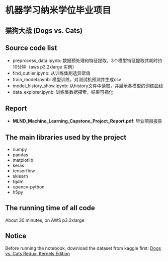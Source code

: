 # 机器学习纳米学位毕业项目

## 猫狗大战 (Dogs vs. Cats)

## Source code list

- preprocess_data.ipynb: 数据预处理和特征提取，3个模型特征提取共耗时约10分钟（aws p3.2xlarge 实例）
- find_outlier.ipynb: 从训练集刷选异常值
- train_model.ipynb: 模型训练，对测试机预测并生成csv
- model_history_show.ipynb: 从history文件中读取，并展示各模型的训练曲线
- data_explorer.ipynb: 训练集数据探索，结果可视化

## Report

- **MLND_Machine_Learning_Capstone_Project_Report.pdf**: 毕业项目报告

## The main libraries used by the project

- numpy
- pandas
- matplotlib
- keras
- tensorflow
- sklearn
- tqdm
- opencv-python
- h5py

## The running time of all code

About 30 minutes, on AWS p3.2xlarge

## Notice

Before running the notebook, download the dataset from kaggle first: [Dogs vs. Cats Redux: Kernels Edition](https://www.kaggle.com/c/dogs-vs-cats-redux-kernels-edition/data)